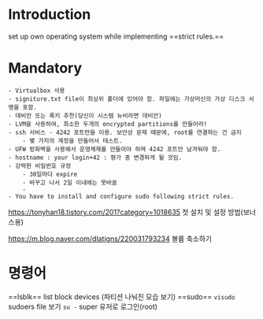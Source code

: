 # Introduction

set up own operating system while implementing ==strict rules.==

# Mandatory
	- Virtualbox 사용
	- signiture.txt file이 최상위 폴더에 있어야 함. 파일에는 가상머신의 가상 디스크 서명을 포함.
	- 데비안 또는 록키 추천(당신이 시스템 뉴비라면 데비안)
	- LVM을 사용하여, 최소한 두개의 encrypted partitions를 만들어라!
	- ssh 서비스 - 4242 포트만을 이용. 보안상 문제 때문에, root를 연결하는 건 금지
		- 몇 가지의 계정을 만들어서 테스트.
	- UFW 방화벽을 사용해서 운영체제를 만들어야 하며 4242 포트만 남겨둬야 함.
	- hostname : your login+42 : 평가 중 변경하게 될 것임.
	- 강력한 비밀번호 규정
		- 30일마다 expire
		- 바꾸고 나서 2일 이내에는 못바꿈
		- 
	- You have to install and configure sudo following strict rules.


https://tonyhan18.tistory.com/201?category=1018635
첫 설치 및 설정 방법(보너스용)

https://m.blog.naver.com/dlatjgns/220031793234
볼륨 축소하기


# 명령어
==lsblk== list block devices (파티션 나눠진 모습 보기)
==sudo== 
	`visudo` sudoers file 보기
`su -` super 유저로 로그인(root)
